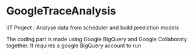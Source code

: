 # GoogleTraceAnalysis
IIT Project : Analyse data from scheduler and build prediction models

The coding part is made using Google BigQuery and Google Collaboraty together. It requires a google BigQuery account to run
